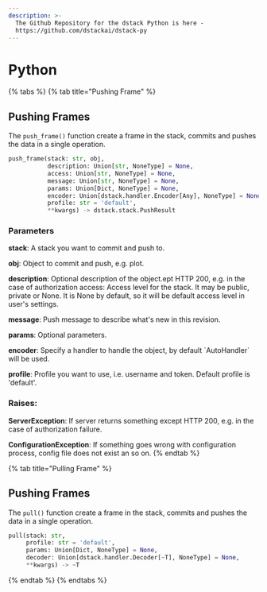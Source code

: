 ```yaml
---
description: >-
  The Github Repository for the dstack Python is here -
  https://github.com/dstackai/dstack-py
---
```


# Python

{% tabs %}
{% tab title="Pushing Frame" %}
## Pushing Frames

The `push_frame()` function create a frame in the stack, commits and pushes the data in a single operation.

```python
push_frame(stack: str, obj, 
           description: Union[str, NoneType] = None, 
           access: Union[str, NoneType] = None, 
           message: Union[str, NoneType] = None, 
           params: Union[Dict, NoneType] = None, 
           encoder: Union[dstack.handler.Encoder[Any], NoneType] = None, 
           profile: str = 'default', 
           **kwargs) -> dstack.stack.PushResult
```

### Parameters

**stack**: A stack you want to commit and push to.

**obj**: Object to commit and push, e.g. plot.

**description**: Optional description of the object.ept HTTP 200, e.g. in the case of authorization         access: Access level for the stack. It may be public, private or None. It is None by default, so it will be default access level in user's settings.

**message**: Push message to describe what's new in this revision.

**params**: Optional parameters.

**encoder**: Specify a handler to handle the object, by default \`AutoHandler\` will be used.

**profile**: Profile you want to use, i.e. username and token. Default profile is 'default'.

###  Raises:

**ServerException**: If server returns something except HTTP 200, e.g. in the case of authorization failure.

**ConfigurationException**: If something goes wrong with configuration process, config file does not exist an so on.
{% endtab %}

{% tab title="Pulling Frame" %}
## Pushing Frames

The `pull()` function create a frame in the stack, commits and pushes the data in a single operation.

```python
pull(stack: str,
     profile: str = 'default',
     params: Union[Dict, NoneType] = None,
     decoder: Union[dstack.handler.Decoder[~T], NoneType] = None, 
     **kwargs) -> ~T
```
{% endtab %}
{% endtabs %}

